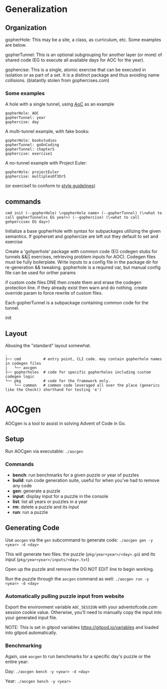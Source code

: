 # Generalization
## Organization
gopherHole: This may be a site, a class, as curriculum, etc. Some examples are below.

gopherTunnel: This is an optional subgrouping for another layer (or more) of shared code (EG to execute all available days for AOC for the year).

gophercise: This is a single, atomic exercise that can be executed in isolation or as part of a set. It is a distinct package and thus avoiding name collisions.  (blatantly stolen from gophercises.com)

### Some examples

A hole with a single tunnel, using [AoC](https://adventofcode.com/) as an example
```
gopherHole: AOC
gopherTunnel: year
gophercise: day
```
A multi-tunnel example, with fake books:
```
gopherHole: bookstudies
gopherTunnel: goOnCoding
gopherTunnel: chapter5
gophercise: exercise1
```
A no-tunnel example with Project Euler:
```
gopherHole: projectEuler
gophercise: multiplesOf3Or5
```
(or exercise1 to conform to [style guidelines](https://go.dev/blog/package-names))

## commands
```
cmd init (--gopherHole) \<gopherHole name> (--gopherTunnel) (\<what to call gopherTunnelss EG year>) (--gophercise) (\<what to call gohpercises EG day>)
```
Initialize a base gopherHole with syntax for subpackages utilizing the given semantics. If gopherset and gophercize are left out they default to set and exercise

Create a 'gohperhole' package with common code (EG codegen stubs for tunnels &&|| exercises, retrieving problem inputs for AOC). Codegen files must be fully boilerplate. Write inputs to a config file in the package dir for re-generation && tweaking. gopherhole is a required var, but manual config file can be used for orther params

if custom code files DNE then create them and erase the codegen protection line. if they already exist then warn and do nothing. create override param to force rewrite of custom files.

Each gopherTunnel is a subpackage containing common code for the tunnel. 


init 



## Layout
Abusing the "standard" layout somewhat.
```
.
├── cmd          # entry point, CLI code. may contain gopherhole names in codegen files
│   └── aocgen
├── gopherholes  # code for specific gopherholes including custom codegen logic
└── pkg          # code for the framework only.
    └── common   # common code leveraged all over the place (generics like the Check() shorthand for testing 'e')
```

# AOCgen

AOCgen is a tool to assist in solving Advent of Code in Go.

## Setup

Run AOCgen via executable: ```./aocgen```

### Commands

- **bench**: run benchmarks for a given puzzle or year of puzzles
- **build**: run code generation suite, useful for when you've had to remove any code
- **gen**: generate a puzzle
- **input**: display input for a puzzle in the console
- **list**: list all years or puzzles in a year
- **rm**: delete a puzzle and its input
- **run**: run a puzzle

## Generating Code

Use ```aocgen``` via the ```gen``` subcommand to generate code: ```./aocgen gen -y <year> -d <day>```

This will generate two files: the puzzle (```pkg/year<year>/<day>.go```) and its input (```pkg/year<year>/inputs/<day>.txt```)

Open up the puzzle and remove the DO NOT EDIT line to begin working.

Run the puzzle through the ```aocgen``` command as well: ```./aocgen run -y <year> -d <day>```

### Automatically pulling puzzle input from website

Export the environment variable ```AOC_SESSION``` with your adventofcode.com session cookie value.  Otherwise, you'll need to manually copy the input into your generated input file.

NOTE: This is set in gitpod variables https://gitpod.io/variables and loaded into gitpod automatically.

### Benchmarking

Again, use ```aocgen``` to run benchmarks for a specific day's puzzle or the entire year:

Day: ```./aocgen bench -y <year> -d <day>```

Year: ```./aocgen bench -y <year>```